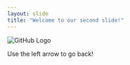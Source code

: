 ```yaml
---
layout: slide
title: "Welcome to our second slide!"
---
```

![GitHub Logo](https://logos-world.net/wp-content/uploads/2020/11/GitHub-Emblem.png)

Use the left arrow to go back!
